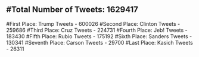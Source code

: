 #Total Number of Tweets: 1629417 
---
#First Place: Trump Tweets - 600026
#Second Place: Clinton Tweets - 259686
#Third Place: Cruz Tweets - 224731
#Fourth Place: Jeb! Tweets - 183430
#Fifth Place: Rubio Tweets - 175192
#Sixth Place: Sanders Tweets - 130341
#Seventh Place: Carson Tweets - 29700
#Last Place: Kasich Tweets - 26311
